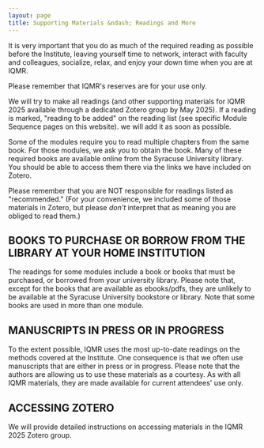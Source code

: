 ```yaml
---
layout: page
title: Supporting Materials &ndash; Readings and More
---
```



It is very important that you do as much of the required reading as possible before the Institute, leaving yourself time to network, interact with faculty and colleagues, socialize, relax, and enjoy your down time when you are at IQMR.

Please remember that IQMR's reserves are for your use only.

We will try to make all readings (and other supporting materials for IQMR 2025 available through a dedicated Zotero group by May 2025). If a reading is marked, "reading to be added" on the reading list (see specific Module Sequence pages on this website). we will add it as soon as possible.

Some of the modules require you to read multiple chapters from the same book. For those modules, we ask you to obtain the book. Many of these required books are available online from the Syracuse University library. You should be able to access them there via the links we have included on Zotero.

Please remember that you are NOT responsible for readings listed as "recommended." (For your convenience, we included some of those materials in Zotero, but please _don't_ interpret that as meaning you are obliged to read them.)

## BOOKS TO PURCHASE OR BORROW FROM THE LIBRARY AT YOUR HOME INSTITUTION

The readings for some modules include a book or books that must be purchased, or borrowed from your university library. Please note that, except for the books that are available as ebooks/pdfs, they are unlikely to be available at the Syracuse University bookstore or library. Note that some books are used in more than one module.

## MANUSCRIPTS IN PRESS OR IN PROGRESS

To the extent possible, IQMR uses the most up-to-date readings on the methods covered at the Institute. One consequence is that we often use manuscripts that are either in press or in progress. Please note that the authors are allowing us to use these materials as a courtesy. As with all IQMR materials, they are made available for current attendees' use only.

## ACCESSING ZOTERO
We will provide detailed instructions on accessing materials in the IQMR 2025 Zotero group.

